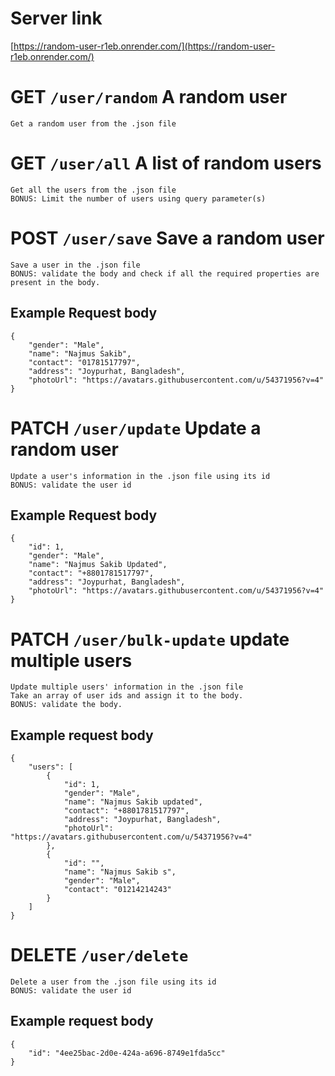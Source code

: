 # Server link
[https://random-user-r1eb.onrender.com/](https://random-user-r1eb.onrender.com/)

# GET `/user/random` A random user

    Get a random user from the .json file


# GET `/user/all` A list of random users

    Get all the users from the .json file
    BONUS: Limit the number of users using query parameter(s)


# POST `/user/save` Save a random user

    Save a user in the .json file
    BONUS: validate the body and check if all the required properties are present in the body.

## Example Request body
```
{
    "gender": "Male",
    "name": "Najmus Sakib",
    "contact": "01781517797",
    "address": "Joypurhat, Bangladesh",
    "photoUrl": "https://avatars.githubusercontent.com/u/54371956?v=4"
}
```


# PATCH `/user/update` Update a random user

    Update a user's information in the .json file using its id
    BONUS: validate the user id

## Example Request body
```
{
    "id": 1,
    "gender": "Male",
    "name": "Najmus Sakib Updated",
    "contact": "+8801781517797",
    "address": "Joypurhat, Bangladesh",
    "photoUrl": "https://avatars.githubusercontent.com/u/54371956?v=4"
}   
```


# PATCH `/user/bulk-update` update multiple users

    Update multiple users' information in the .json file
    Take an array of user ids and assign it to the body.
    BONUS: validate the body.

## Example request body
```
{
    "users": [
        {
            "id": 1,
            "gender": "Male",
            "name": "Najmus Sakib updated",
            "contact": "+8801781517797",
            "address": "Joypurhat, Bangladesh",
            "photoUrl": "https://avatars.githubusercontent.com/u/54371956?v=4"
        },
        {
            "id": "",
            "name": "Najmus Sakib s",
            "gender": "Male",
            "contact": "01214214243"
        }
    ]
}
```


# DELETE `/user/delete`

    Delete a user from the .json file using its id
    BONUS: validate the user id

## Example request body
```
{
    "id": "4ee25bac-2d0e-424a-a696-8749e1fda5cc"
}
```
